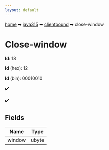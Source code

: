 ```yaml
---
layout: default
---
```


[home](/) ➡ [java315](/protocol/java315) ➡ [clientbound](/protocol/java315/clientbound) ➡ close-window

# Close-window

**Id**: 18

**Id** (hex): 12

**Id** (bin): 00010010

✔️

✔️

## Fields

Name | Type
---|---
window | ubyte

